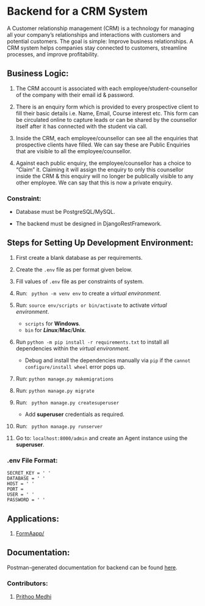 #  Backend for a CRM System

<p>
A Customer relationship management (CRM) is a technology for managing all your company’s relationships and interactions with customers and potential customers. The goal is simple: Improve business relationships. A CRM system helps companies stay connected to customers, streamline processes, and improve profitability.
</P>


## Business Logic:

1. The CRM account is associated with each employee/student-counsellor of the company with
their email id & password.

2. There is an enquiry form which is provided to every prospective client to fill their basic details
i.e. Name, Email, Course interest etc. This form can be circulated online to capture leads or
can be shared by the counsellor itself after it has connected with the student via call.

3. Inside the CRM, each employee/counsellor can see all the enquiries that prospective clients
have filled. We can say these are Public Enquiries that are visible to all the
employee/counsellor.

4. Against each public enquiry, the employee/counsellor has a choice to “Claim” it. Claiming it
will assign the enquiry to only this counsellor inside the CRM & this enquiry will no longer be
publically visible to any other employee. We can say that this is now a private enquiry.

<!-- 5. Django Admin Panel for CRUD operations of all the relevant fields, implemented
above -->

### Constraint:

- Database must be PostgreSQL/MySQL.

- The backend must be designed in DjangoRestFramework.

## Steps for Setting Up Development Environment:

1. First create a blank database as per requirements.
2. Create the ```.env``` file as per format given below.
3. Fill values of ```.env``` file as per constraints of system.
4. Run: ``` python -m venv env``` to create a _virtual environment_.
5. Run: ``` source env/scripts or bin/activate ``` to activate _virtual environment_.
    - ```scripts``` for __Windows__.
    - ```bin``` for ___Linux___/__Mac__/__Unix__.
6. Run ```python -m pip install -r requirements.txt``` to install all dependencies within the _virtual environment_.
    - Debug and install the dependencies manually via ```pip``` if the ```cannot configure/install wheel``` error pops up.
7. Run: ``` python manage.py makemigrations ```
8. Run: ``` python manage.py migrate ```
9. Run: ``` python manage.py createsuperuser```
    
    - Add __superuser__ credentials as required.
10. Run: ``` python manage.py runserver```
11. Go to: ```localhost:8000/admin``` and create an Agent instance using the __superuser__.

### .env File Format:

```
SECRET_KEY = ' '
DATABASE = ' '
HOST = ' '
PORT =  
USER = ' '
PASSWORD = ' '
```

## Applications:

1. [FormAapp/](https://github.com/Arkiralor/crmproject/tree/master/formapp)

## Documentation:

Postman-generated documentation for backend can be found [here](https://documenter.getpostman.com/view/17779018/UVXjLbeq).

### Contributors:

1. [Prithoo Medhi](https://github.com/Arkiralor)


